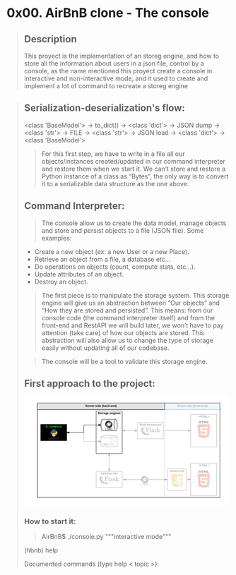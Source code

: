 <h1 dir="auto"><span>0x00. AirBnB clone - The console</span></h1>
<blockquote>
<h2> Description </h2>
<p dir="auto">This proyect is the implementation of an storeg engine, and how to store all the information about users in a json file, control by a console, as the name mentioned this proyect create a console in interactive and non-interactive mode, and it used to create and implement a lot of command to recreate a storeg engine </p>
</blockquote>
<blockquote>
</ul>
<h2 dir="auto"><a id="user-content-serialization-deserializations-flow" class="anchor" href="https://github.com/jhojanperlaza/holbertonschool-AirBnB_clone/blob/master/README.md#serialization-deserializations-flow"></a>Serialization-deserialization's flow:</h2>
<p dir="auto">&lt;class 'BaseModel'&gt; -&gt; to_dict() -&gt; &lt;class 'dict'&gt; -&gt; JSON dump -&gt; &lt;class 'str'&gt; -&gt; FILE -&gt; &lt;class 'str'&gt; -&gt; JSON load -&gt; &lt;class 'dict'&gt; -&gt; &lt;class 'BaseModel'&gt;</p>
<blockquote>
<p dir="auto">For this first step, we have to write in a file all our objects/instances created/updated in our command interpreter and restore them when we start it. We can&rsquo;t store and restore a Python instance of a class as &ldquo;Bytes&rdquo;, the only way is to convert it to a serializable data structure as the one above.</p>
</blockquote>
<h2 dir="auto"><a id="user-content-command-interpreter" class="anchor" href="https://github.com/jhojanperlaza/holbertonschool-AirBnB_clone/blob/master/README.md#command-interpreter"></a>Command Interpreter:</h2>
<blockquote>
<p dir="auto">The console allow us to create the data model, manage objects and store and persist objects to a file (JSON file). Some examples:</p>
</blockquote>
<ul dir="auto">
<li>Create a new object (ex: a new User or a new Place).</li>
<li>Retrieve an object from a file, a database etc&hellip;</li>
<li>Do operations on objects (count, compute stats, etc&hellip;).</li>
<li>Update attributes of an object.</li>
<li>Destroy an object.</li>
</ul>
<blockquote>
<p dir="auto">The first piece is to manipulate the storage system. This storage engine will give us an abstraction between &ldquo;Our objects&rdquo; and &ldquo;How they are stored and persisted&rdquo;. This means: from our console code (the command interpreter itself) and from the front-end and RestAPI we will build later, we won&rsquo;t have to pay attention (take care) of how our objects are stored. This abstraction will also allow us to change the type of storage easily without updating all of our codebase.</p>
</blockquote>
<blockquote>
<p dir="auto">The console will be a tool to validate this storage engine.</p>
</blockquote>
<h2 dir="auto"><a id="user-content-first-approach-to-the-project" class="anchor" href="https://github.com/jhojanperlaza/holbertonschool-AirBnB_clone/blob/master/README.md#first-approach-to-the-project"></a>First approach to the project:</h2>
<p><a href="https://github.com/jhojanperlaza/holbertonschool-AirBnB_clone/blob/master/AirBnBv1.png?raw=true" rel="noopener noreferrer" target="_blank"><img src="https://github.com/jhojanperlaza/holbertonschool-AirBnB_clone/raw/master/AirBnBv1.png?raw=true" alt="Stage1-AirBnB_clone_project" /></a></p>
<h3 dir="auto"><a id="user-content-how-to-start-it" class="anchor" href="https://github.com/jhojanperlaza/holbertonschool-AirBnB_clone/blob/master/README.md#how-to-start-it"></a>How to start it:</h3>
<blockquote>
<p dir="auto"><span>AirBnB$ ./console.py</span>&nbsp;"""interactive mode"""</p>
</blockquote>
<p dir="auto">(hbnb) help</p>
<p dir="auto">Documented commands (type help &lt; topic &gt;):</p>
